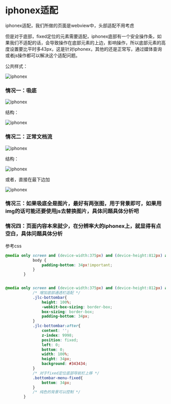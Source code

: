 # iphonex适配

iphonex适配，我们所做的页面是webview中，头部适配不用考虑

但是对于底部，fixed定位的元素需要适配，iphonex底部有一个安全操作条，如果我们不适配的话，会导致操作在底部元素的上边，影响操作，所以底部元素的高度设置要比平时多43px，这是针对iphonex，其他的还是正常写，通过媒体查询或者js操作都可以解决这个适配问题。

公共样式：

![iphonex](/work/Vue/iphonex/iphonex1.png)

### 情况一：吸底

![iphonex](/work/Vue/iphonex/iphonex2.png)

结构：

![iphonex](/work/Vue/iphonex/iphonex3.png)


### 情况二：正常文档流

![iphonex](/work/Vue/iphonex/iphonex4.png)

结构：

![iphonex](/work/Vue/iphonex/iphonex5.png)

或者，直接在最下边加

![iphonex](/work/Vue/iphonex/iphonex6.png)


### 情况三：如果吸底全是图片，最好有两张图，用于背景即可，如果用img的话可能还要使用js去替换图片，具体问题具体分析吧

### 情况四：页面内容本来就少，在分辨率大的iphonex上，就显得有点空白，具体问题具体分析

参考css
```css
@media only screen and (device-width:375px) and (device-height:812px) and (-webkit-device-pixel-ratio:3) {
            body {
                padding-bottom: 34px!important;
            }
        }


@media only screen and (device-width:375px) and (device-height:812px) and (-webkit-device-pixel-ratio:3){
            /* 增加底部通透栏适配 */
            .jlc-bottombar{
                height: 100%;
                -webkit-box-sizing: border-box;
                box-sizing: border-box;
                padding-bottom: 34px;
            }
            .jlc-bottombar:after{
                content: '';
                z-index: 9998;
                position: fixed;
                left: 0;
                bottom: 0;
                width: 100%;
                height: 34px;
                background: #343434;
            }
            /* 对于fixed定位底部导航栏上移 */
            .bottombar-menu-fixed{
                bottom: 34px;
            }
            /* 纯色的背景可以控制 */
        }
```